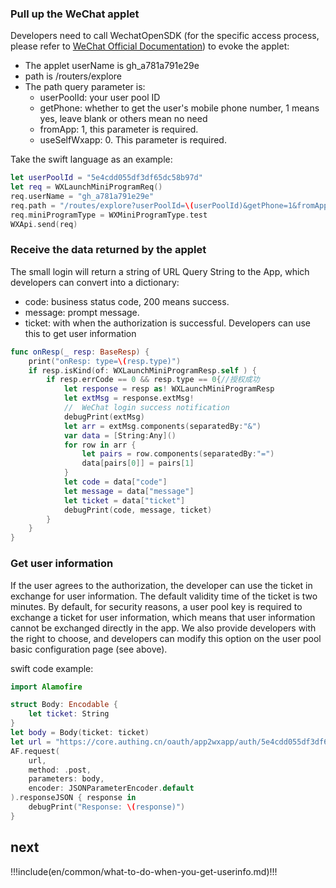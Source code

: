 <IntegrationDetailCard title="Start developing access">

### Pull up the WeChat applet

Developers need to call WechatOpenSDK (for the specific access process, please refer to [WeChat Official Documentation](https://developers.weixin.qq.com/doc/oplatform/en/Mobile_App/Access_Guide/iOS.html)) to evoke the applet:

- The applet userName is gh_a781a791e29e
- path is /routers/explore
- The path query parameter is:
   - userPoolId: your user pool ID
   - getPhone: whether to get the user's mobile phone number, 1 means yes, leave blank or others mean no need
   - fromApp: 1, this parameter is required.
   - useSelfWxapp: 0. This parameter is required.

Take the swift language as an example:

```swift
let userPoolId = "5e4cdd055df3df65dc58b97d"
let req = WXLaunchMiniProgramReq()
req.userName = "gh_a781a791e29e"
req.path = "/routes/explore?userPoolId=\(userPoolId)&getPhone=1&fromApp=1&useSelfWxapp=0"
req.miniProgramType = WXMiniProgramType.test
WXApi.send(req)
```

 ### Receive the data returned by the applet

The small login will return a string of URL Query String to the App, which developers can convert into a dictionary:

- code: business status code, 200 means success.
- message: prompt message.
- ticket: with when the authorization is successful. Developers can use this to get user information


```swift
func onResp(_ resp: BaseResp) {
    print("onResp: type=\(resp.type)")
    if resp.isKind(of: WXLaunchMiniProgramResp.self ) {
        if resp.errCode == 0 && resp.type == 0{//授权成功
            let response = resp as! WXLaunchMiniProgramResp
            let extMsg = response.extMsg!
            //  WeChat login success notification
            debugPrint(extMsg)
            let arr = extMsg.components(separatedBy:"&")
            var data = [String:Any]()
            for row in arr {
                let pairs = row.components(separatedBy:"=")
                data[pairs[0]] = pairs[1]
            }
            let code = data["code"]
            let message = data["message"]
            let ticket = data["ticket"]
            debugPrint(code, message, ticket)
        }
    }
}
```

### Get user information

If the user agrees to the authorization, the developer can use the ticket in exchange for user information. The default validity time of the ticket is two minutes. By default, for security reasons, a user pool key is required to exchange a ticket for user information, which means that user information cannot be exchanged directly in the app. We also provide developers with the right to choose, and developers can modify this option on the user pool basic configuration page (see above).
  
<ApiMethodSpec method="post" host="https://core.authing.cn" path="/oauth/app2wxapp/auth/:userPoolId" summary="ticket Exchange user information">

<template slot="headers">
<ApiMethodParam name="content-type" type="string" required description="application/json"/>
</template>
<template slot="pathParams">
<ApiMethodParam name="userPoolId" type="string" required description="User Pool ID"/>
</template>
<template slot="bodyParams">
<ApiMethodParam name="secret" type="string" description="User pool key"/>
<ApiMethodParam name="tickett" type="string" required description="The ticket returned by the applet to the app"/>
</template>
<template slot="response">
<ApiMethodResponse httpCode="200" description="_id 为用户 ID。">

```js
{
  emailVerified: false,
  username: 'Liao Changjiang',
  nickname: 'Liao Changjiang',
  company: '',
  photo: 'https://usercontents.authing.cn/avatar-5e57540f84622ae263294a42-1582781455906',
  loginsCount: 2,
  registerMethod: 'oauth:app2wxapp',
  blocked: false,
  isDeleted: false,
  oauth: '{"nickName":"Liao Changjiang","gender":1,"language":"zh_CN","city":"Haidian","province":"Beijing","country":"China","avatarUrl":"https://wx.qlogo.cn/mmopen/vi_32/8INxh2bxDMiaU05jLqvWBszALu2u8Qw4iaxV58v4fERaDWV8yunE7icNiahJdxkOCNfGosqXcQ2SyScAcdyibv8uWWQ/132","phone":"17670416754","openid":"o1p9H4wAgb9uTqpxG5Z1g0pIr3FE","unionid":"o0pqE6Fbr5M-exSu_PeL_sjwN44U"}',
  metadata: '""',
  _id: "5e57540f84622ae263294a42",
  unionid: 'o0pqE6Fbr5M-exSu_PeL_sjwN44U',
  openid: 'o1p9H4wAgb9uTqpxG5Z1g0pIr3FE',
  lastIP: '::ffff:192.168.0.106',
  lastLogin: "2020-02-27T05:33:20.796Z",
  signedUp: "2020-02-27T05:30:55.875Z",
  token: 'eyJhbGciOiJIUzI1NiIsInR5cCI6IkpXVCJ9.eyJkYXRhIjp7InVuaW9uaWQiOiJvMHBxRTZGYnI1TS1leFN1X1BlTF9zandONDRVIiwiaWQiOiI1ZTU3NTQwZjg0NjIyYWUyNjMyOTRhNDIiLCJjbGllbnRJZCI6IjVlNGNkZDA1NWRmM2RmNjVkYzU4Yjk3ZCJ9LCJpYXQiOjE1ODI3ODE2MDAsImV4cCI6MTU4NDA3NzYwMH0.pd7HJu5Ft8uytxIy4VgHdQiaAKuo96P_LcABFwM7OPI',
  tokenExpiredAt: "2020-03-13T05:33:20.000Z",
  phone: '188xxxx8888'
}
```

</ApiMethodResponse>
</template>

</ApiMethodSpec>

swift code example:

```swift
import Alamofire

struct Body: Encodable {
    let ticket: String
}
let body = Body(ticket: ticket)
let url = "https://core.authing.cn/oauth/app2wxapp/auth/5e4cdd055df3df65dc58b97d?ticket=\(ticket)"
AF.request(
    url,
    method: .post,
    parameters: body,
    encoder: JSONParameterEncoder.default
).responseJSON { response in
    debugPrint("Response: \(response)")
}
```

## next

!!!include(en/common/what-to-do-when-you-get-userinfo.md)!!!

</IntegrationDetailCard>

